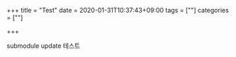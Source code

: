 +++
title = "Test"
date = 2020-01-31T10:37:43+09:00
tags = [""]
categories = [""]

+++

submodule update 테스트
